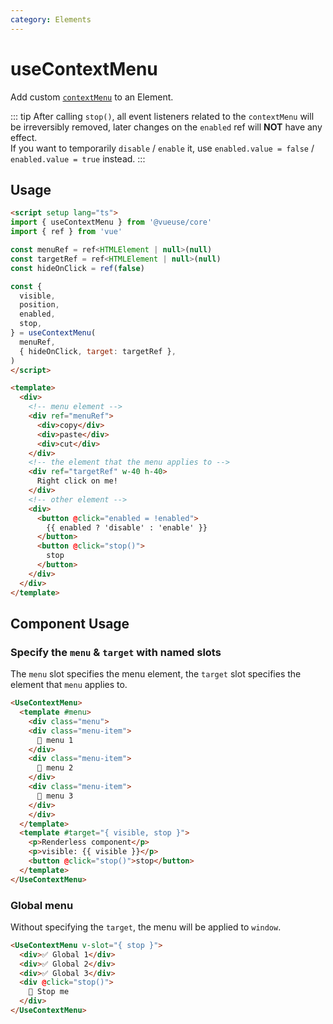 ```yaml
---
category: Elements
---
```


# useContextMenu

Add custom [`contextMenu`](https://developer.mozilla.org/en-US/docs/Web/API/Element/contextmenu_event) to an Element.

::: tip
After calling `stop()`, all event listeners related to the `contextMenu` will be irreversibly removed, later changes on the `enabled` ref will **NOT** have any effect.\
If you want to temporarily `disable` / `enable` it, use `enabled.value = false` / `enabled.value = true` instead.
:::

## Usage

```html
<script setup lang="ts">
import { useContextMenu } from '@vueuse/core'
import { ref } from 'vue'

const menuRef = ref<HTMLElement | null>(null)
const targetRef = ref<HTMLElement | null>(null)
const hideOnClick = ref(false)

const {
  visible,
  position,
  enabled,
  stop,
} = useContextMenu(
  menuRef,
  { hideOnClick, target: targetRef },
)
</script>

<template>
  <div>
    <!-- menu element -->
    <div ref="menuRef">
      <div>copy</div>
      <div>paste</div>
      <div>cut</div>
    </div>
    <!-- the element that the menu applies to -->
    <div ref="targetRef" w-40 h-40>
      Right click on me!
    </div>
    <!-- other element -->
    <div>
      <button @click="enabled = !enabled">
        {{ enabled ? 'disable' : 'enable' }}
      </button>
      <button @click="stop()">
        stop
      </button>
    </div>
  </div>
</template>
```

## Component Usage

### Specify the `menu` & `target` with named slots

The `menu` slot specifies the menu element, the `target` slot specifies the element that `menu` applies to. 

```html
<UseContextMenu>
  <template #menu>
    <div class="menu">
    <div class="menu-item">
      🚀 menu 1
    </div>
    <div class="menu-item">
      🎁 menu 2
    </div>
    <div class="menu-item">
      💖 menu 3
    </div>
    </div>
  </template>
  <template #target="{ visible, stop }">
    <p>Renderless component</p>
    <p>visible: {{ visible }}</p>
    <button @click="stop()">stop</button>
  </template>
</UseContextMenu>
```

### Global menu

Without specifying the `target`, the menu will be applied to `window`.

```html
<UseContextMenu v-slot="{ stop }">
  <div>✅ Global 1</div>
  <div>✅ Global 2</div>
  <div>✅ Global 3</div>
  <div @click="stop()">
    🤚 Stop me
  </div>
</UseContextMenu>
```
